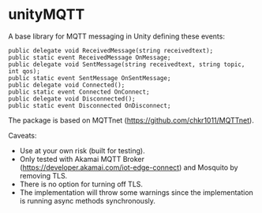 # unityMQTT
A base library for MQTT messaging in Unity defining these events:

    public delegate void ReceivedMessage(string receivedtext);
    public static event ReceivedMessage OnMessage;
    public delegate void SentMessage(string receivedtext, string topic, int qos);
    public static event SentMessage OnSentMessage;
    public delegate void Connected();
    public static event Connected OnConnect;
    public delegate void Disconnected();
    public static event Disconnected OnDisconnect;

The package is based on MQTTnet (https://github.com/chkr1011/MQTTnet).

Caveats:
- Use at your own risk (built for testing).
- Only tested with Akamai MQTT Broker (https://developer.akamai.com/iot-edge-connect) and Mosquito by removing TLS.
- There is no option for turning off TLS.
- The implementation will throw some warnings since the implementation is running async methods synchronously.
